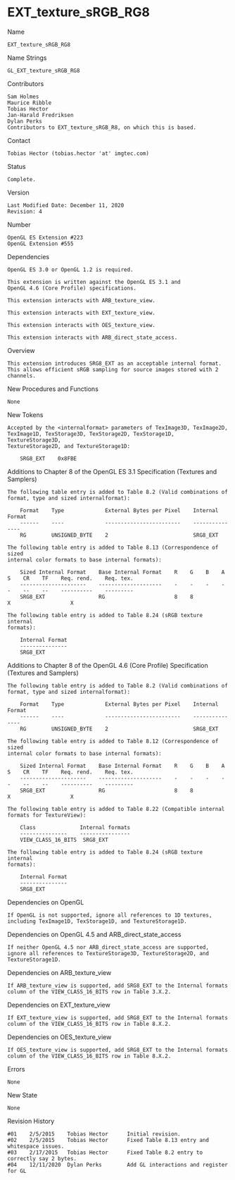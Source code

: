 # EXT_texture_sRGB_RG8

Name

    EXT_texture_sRGB_RG8

Name Strings

    GL_EXT_texture_sRGB_RG8

Contributors

    Sam Holmes
    Maurice Ribble
    Tobias Hector
    Jan-Harald Fredriksen
    Dylan Perks
    Contributors to EXT_texture_sRGB_R8, on which this is based.

Contact

    Tobias Hector (tobias.hector 'at' imgtec.com)

Status

    Complete.

Version

    Last Modified Date: December 11, 2020
    Revision: 4

Number

    OpenGL ES Extension #223
    OpenGL Extension #555

Dependencies

    OpenGL ES 3.0 or OpenGL 1.2 is required.

    This extension is written against the OpenGL ES 3.1 and
    OpenGL 4.6 (Core Profile) specifications.

    This extension interacts with ARB_texture_view.

    This extension interacts with EXT_texture_view.

    This extension interacts with OES_texture_view.

    This extension interacts with ARB_direct_state_access.

Overview

    This extension introduces SRG8_EXT as an acceptable internal format.
    This allows efficient sRGB sampling for source images stored with 2
    channels.

New Procedures and Functions

    None

New Tokens

    Accepted by the <internalformat> parameters of TexImage3D, TexImage2D,
    TexImage1D, TexStorage3D, TexStorage2D, TexStorage1D, TextureStorage3D,
    TextureStorage2D, and TextureStorage1D:

        SRG8_EXT    0x8FBE

Additions to Chapter 8 of the OpenGL ES 3.1 Specification (Textures and
Samplers)

    The following table entry is added to Table 8.2 (Valid combinations of
    format, type and sized internalformat):

        Format    Type             External Bytes per Pixel    Internal Format
        ------    ----             ------------------------    ---------------
        RG        UNSIGNED_BYTE    2                           SRG8_EXT

    The following table entry is added to Table 8.13 (Correspondence of sized
    internal color formats to base internal formats):

        Sized Internal Format    Base Internal Format    R    G    B    A    S    CR    TF    Req. rend.    Req. tex.
        ---------------------    --------------------    -    -    -    -    -    --    --    ----------    ---------
        SRG8_EXT                 RG                      8    8                         X                   X

    The following table entry is added to Table 8.24 (sRGB texture internal
    formats):

        Internal Format
        ---------------
        SRG8_EXT

Additions to Chapter 8 of the OpenGL 4.6 (Core Profile) Specification
(Textures and Samplers)

    The following table entry is added to Table 8.2 (Valid combinations of
    format, type and sized internalformat):

        Format    Type             External Bytes per Pixel    Internal Format
        ------    ----             ------------------------    ---------------
        RG        UNSIGNED_BYTE    2                           SRG8_EXT

    The following table entry is added to Table 8.12 (Correspondence of sized
    internal color formats to base internal formats):

        Sized Internal Format    Base Internal Format    R    G    B    A    S    CR    TF    Req. rend.    Req. tex.
        ---------------------    --------------------    -    -    -    -    -    --    --    ----------    ---------
        SRG8_EXT                 RG                      8    8                         X                   X
    
    The following table entry is added to Table 8.22 (Compatible internal
    formats for TextureView):

        Class              Internal formats
        ---------------    ----------------
        VIEW_CLASS_16_BITS  SRG8_EXT

    The following table entry is added to Table 8.24 (sRGB texture internal
    formats):

        Internal Format
        ---------------
        SRG8_EXT
        
Dependencies on OpenGL
        
    If OpenGL is not supported, ignore all references to 1D textures,
    including TexImage1D, TexStorage1D, and TextureStorage1D.
    
Dependencies on OpenGL 4.5 and ARB_direct_state_access

    If neither OpenGL 4.5 nor ARB_direct_state_access are supported,
    ignore all references to TextureStorage3D, TextureStorage2D, and
    TextureStorage1D.

Dependencies on ARB_texture_view

    If ARB_texture_view is supported, add SRG8_EXT to the Internal formats
    column of the VIEW_CLASS_16_BITS row in Table 3.X.2.

Dependencies on EXT_texture_view

    If EXT_texture_view is supported, add SRG8_EXT to the Internal formats
    column of the VIEW_CLASS_16_BITS row in Table 8.X.2.

Dependencies on OES_texture_view

    If OES_texture_view is supported, add SRG8_EXT to the Internal formats
    column of the VIEW_CLASS_16_BITS row in Table 8.X.2.

Errors

    None

New State

    None

Revision History

    #01    2/5/2015    Tobias Hector      Initial revision.
    #02    2/5/2015    Tobias Hector      Fixed Table 8.13 entry and whitespace issues.
    #03    2/17/2015   Tobias Hector      Fixed Table 8.2 entry to correctly say 2 bytes.
    #04    12/11/2020  Dylan Perks        Add GL interactions and register for GL
